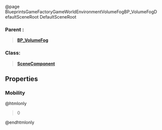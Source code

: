 @page BlueprintsGameFactoryGameWorldEnvironmentVolumeFogBP_VolumeFogDefaultSceneRoot DefaultSceneRoot
### Parent :
<b><a href="_blueprints_game_factory_game_world_environment_volume_fog_b_p__volume_fog.html"><blockquote>BP_VolumeFog</blockquote></a></b>
### Class:
<b><a href="_class_script_scene_component.html"><blockquote>SceneComponent</blockquote></a></b>
## Properties
### Mobility
@htmlonly
<blockquote>0</blockquote>
@endhtmlonly


